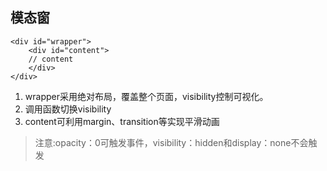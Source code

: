 ## 模态窗  
```  
<div id="wrapper">
    <div id="content">
    // content
    </div>
</div>
```  
1. wrapper采用绝对布局，覆盖整个页面，visibility控制可视化。  
2. 调用函数切换visibility  
3. content可利用margin、transition等实现平滑动画  
  
> 注意:opacity：0可触发事件，visibility：hidden和display：none不会触发